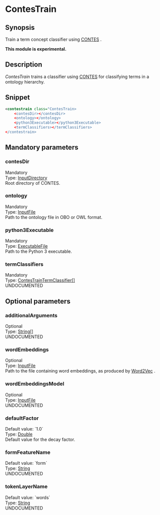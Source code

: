 <h1 class="module">ContesTrain</h1>

## Synopsis

Train a term concept classifier using [CONTES](https://github.com/ArnaudFerre/CONTES) .

**This module is experimental.**

## Description

 *ContesTrain* trains a classifier using [CONTES](https://github.com/ArnaudFerre/CONTES) for classifying terms in a ontology hierarchy.

## Snippet



```xml
<contestrain class="ContesTrain>
    <contesDir></contesDir>
    <ontology></ontology>
    <python3Executable></python3Executable>
    <termClassifiers></termClassifiers>
</contestrain>
```

## Mandatory parameters

<h3 id="contesDir" class="param">contesDir</h3>

<div class="param-level param-level-mandatory">Mandatory
</div>
<div class="param-type">Type: <a href="../converter/fr.inra.maiage.bibliome.util.files.InputDirectory" class="converter">InputDirectory</a>
</div>
Root directory of CONTES.

<h3 id="ontology" class="param">ontology</h3>

<div class="param-level param-level-mandatory">Mandatory
</div>
<div class="param-type">Type: <a href="../converter/fr.inra.maiage.bibliome.util.files.InputFile" class="converter">InputFile</a>
</div>
Path to the ontology file in OBO or OWL format.

<h3 id="python3Executable" class="param">python3Executable</h3>

<div class="param-level param-level-mandatory">Mandatory
</div>
<div class="param-type">Type: <a href="../converter/fr.inra.maiage.bibliome.util.files.ExecutableFile" class="converter">ExecutableFile</a>
</div>
Path to the Python 3 executable.

<h3 id="termClassifiers" class="param">termClassifiers</h3>

<div class="param-level param-level-mandatory">Mandatory
</div>
<div class="param-type">Type: <a href="../converter/fr.inra.maiage.bibliome.alvisnlp.bibliomefactory.modules.contes.ContesTrainTermClassifier%5B%5D" class="converter">ContesTrainTermClassifier[]</a>
</div>
UNDOCUMENTED

## Optional parameters

<h3 id="additionalArguments" class="param">additionalArguments</h3>

<div class="param-level param-level-optional">Optional
</div>
<div class="param-type">Type: <a href="../converter/java.lang.String%5B%5D" class="converter">String[]</a>
</div>
UNDOCUMENTED

<h3 id="wordEmbeddings" class="param">wordEmbeddings</h3>

<div class="param-level param-level-optional">Optional
</div>
<div class="param-type">Type: <a href="../converter/fr.inra.maiage.bibliome.util.files.InputFile" class="converter">InputFile</a>
</div>
Path to the file containing word embeddings, as produced by <a href="../module/Word2Vec" class="module">Word2Vec</a> .

<h3 id="wordEmbeddingsModel" class="param">wordEmbeddingsModel</h3>

<div class="param-level param-level-optional">Optional
</div>
<div class="param-type">Type: <a href="../converter/fr.inra.maiage.bibliome.util.files.InputFile" class="converter">InputFile</a>
</div>
UNDOCUMENTED

<h3 id="defaultFactor" class="param">defaultFactor</h3>

<div class="param-level param-level-default-value">Default value: `1.0`
</div>
<div class="param-type">Type: <a href="../converter/java.lang.Double" class="converter">Double</a>
</div>
Default value for the decay factor.

<h3 id="formFeatureName" class="param">formFeatureName</h3>

<div class="param-level param-level-default-value">Default value: `form`
</div>
<div class="param-type">Type: <a href="../converter/java.lang.String" class="converter">String</a>
</div>
UNDOCUMENTED

<h3 id="tokenLayerName" class="param">tokenLayerName</h3>

<div class="param-level param-level-default-value">Default value: `words`
</div>
<div class="param-type">Type: <a href="../converter/java.lang.String" class="converter">String</a>
</div>
UNDOCUMENTED

